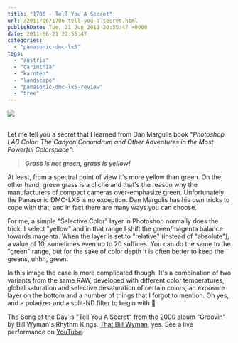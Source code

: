 ```yaml
---
title: "1706 - Tell You A Secret"
url: /2011/06/1706-tell-you-a-secret.html
publishDate: Tue, 21 Jun 2011 20:55:47 +0000
date: 2011-06-21 22:55:47
categories: 
  - "panasonic-dmc-lx5"
tags: 
  - "austria"
  - "carinthia"
  - "karnten"
  - "landscape"
  - "panasonic-dmc-lx5-review"
  - "tree"
---
```

<div class="container">
<div class="center"><a target="_blank" href="https://d25zfm9zpd7gm5.cloudfront.net/1200x1200/2011/20110620_112727_ps.jpg"><img src="https://d25zfm9zpd7gm5.cloudfront.net/0600x0600/2011/20110620_112727_ps.jpg" /></a></div>
</div>
<br />

Let me tell you a secret that I learned from Dan Margulis book "<em>Photoshop LAB Color: The Canyon Conundrum and Other Adventures in the Most Powerful Colorspace</em>": 

<blockquote><em><strong>Grass is not green, grass is yellow!</strong></em></blockquote>

 At least, from a spectral point of view it's more yellow than green. On the other hand, green grass is a cliché and that's the reason why the manufacturers of compact cameras over-emphasize green. Unfortunately the Panasonic DMC-LX5 is no exception. Dan Margulis has his own tricks to cope with that, and in fact there are many ways you can choose. 

For me, a simple "Selective Color" layer in Photoshop normally does the trick: I select "yellow" and in that range I shift the green/magenta balance towards magenta. When the layer is set to "relative" (instead of "absolute"), a value of 10, sometimes even up to 20 suffices. You can do the same to the "green" range, but for the sake of color depth it is often better to keep the greens, uhhh, green. 

 In this image the case is more complicated though. It's a combination of two variants from the same RAW, developed with different color temperatures, global saturation and selective desaturation of certain colors, an exposure layer on the bottom and a number of things that I forgot to mention. Oh yes, and a polarizer and a split-ND filter to begin with 🙂

The Song of the Day is "Tell You A Secret" from the 2000 album "Groovin" by Bill Wyman's Rhythm Kings. <a target="_blank" href="http://www.rollingstones.com/people">That Bill Wyman</a>, yes. See a live performance on <a target="_blank" href="http://www.youtube.com/watch?v=RVJUZuKZI2c">YouTube</a>.
